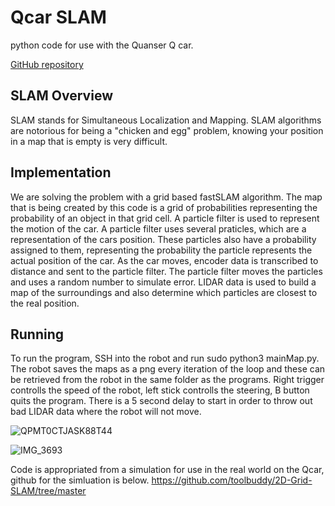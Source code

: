 # Qcar SLAM
python code for use with the Quanser Q car.

[GitHub repository](https://github.com/DanielMiamiU/Qcar)

## SLAM Overview
SLAM stands for Simultaneous Localization and Mapping. SLAM algorithms are notorious for being a "chicken and egg" problem, knowing your position in a map that is empty is very difficult.  

## Implementation
We are solving the problem with a grid based fastSLAM algorithm. The map that is being created by this code is a grid of probabilities representing the probability of an object in that grid cell. A particle filter is used to represent the motion of the car. A particle filter uses several praticles, which are a representation of the cars position. These particles also have a probability assigned to them, representing the probability the particle represents the actual position of the car. As the car moves, encoder data is transcribed to distance and sent to the particle filter. The particle filter moves the particles and uses a random number to simulate error. LIDAR data is used to build a map of the surroundings and also determine which particles are closest to the real position.

## Running
To run the program, SSH into the robot and run sudo python3 mainMap.py. The robot saves the maps as a png every iteration of the loop and these can be retrieved from the robot in the same folder as the programs. Right trigger controlls the speed of the robot, left stick controlls the steering, B button quits the program. There is a 5 second delay to start in order to throw out bad LIDAR data where the robot will not move.


![QPMT0CTJASK88T44](https://github.com/DanielMiamiU/Qcar/assets/118695934/3fecaee0-9adf-4c7c-839b-83f0e08f69e6)


![IMG_3693](https://github.com/DanielMiamiU/Qcar/assets/118695934/a79d6516-02a3-4496-8bfb-5306524690a5)


Code is appropriated from a simulation for use in the real world on the Qcar, github for the simluation is below.
https://github.com/toolbuddy/2D-Grid-SLAM/tree/master

